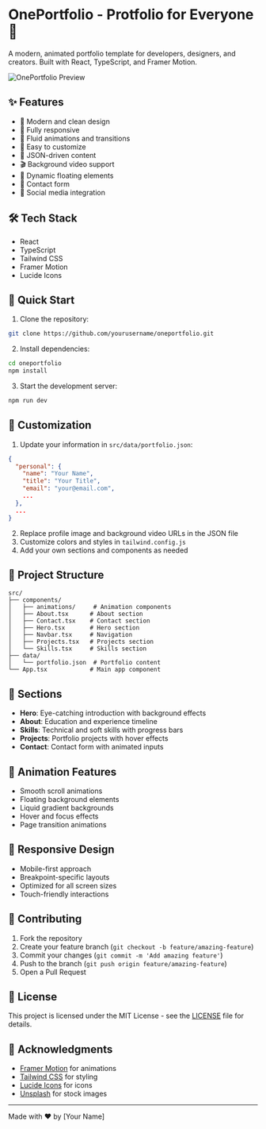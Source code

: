 # OnePortfolio - Protfolio for Everyone 🚀

A modern, animated portfolio template for developers, designers, and creators. Built with React, TypeScript, and Framer Motion.

![OnePortfolio Preview](https://images.unsplash.com/photo-1555066931-4365d14bab8c?w=800&auto=format&fit=crop&q=60)

## ✨ Features

- 🎨 Modern and clean design
- 📱 Fully responsive
- 🌊 Fluid animations and transitions
- 🎯 Easy to customize
- 🔧 JSON-driven content
- 🎬 Background video support
- 🌈 Dynamic floating elements
- 📝 Contact form
- 🔗 Social media integration

## 🛠️ Tech Stack

- React
- TypeScript
- Tailwind CSS
- Framer Motion
- Lucide Icons

## 🚀 Quick Start

1. Clone the repository:
```bash
git clone https://github.com/yourusername/oneportfolio.git
```

2. Install dependencies:
```bash
cd oneportfolio
npm install
```

3. Start the development server:
```bash
npm run dev
```

## 📝 Customization

1. Update your information in `src/data/portfolio.json`:
```json
{
  "personal": {
    "name": "Your Name",
    "title": "Your Title",
    "email": "your@email.com",
    ...
  },
  ...
}
```

2. Replace profile image and background video URLs in the JSON file
3. Customize colors and styles in `tailwind.config.js`
4. Add your own sections and components as needed

## 📁 Project Structure

```
src/
├── components/
│   ├── animations/     # Animation components
│   ├── About.tsx      # About section
│   ├── Contact.tsx    # Contact section
│   ├── Hero.tsx       # Hero section
│   ├── Navbar.tsx     # Navigation
│   ├── Projects.tsx   # Projects section
│   └── Skills.tsx     # Skills section
├── data/
│   └── portfolio.json  # Portfolio content
└── App.tsx            # Main app component
```

## 🎨 Sections

- **Hero**: Eye-catching introduction with background effects
- **About**: Education and experience timeline
- **Skills**: Technical and soft skills with progress bars
- **Projects**: Portfolio projects with hover effects
- **Contact**: Contact form with animated inputs

## 🌟 Animation Features

- Smooth scroll animations
- Floating background elements
- Liquid gradient backgrounds
- Hover and focus effects
- Page transition animations

## 📱 Responsive Design

- Mobile-first approach
- Breakpoint-specific layouts
- Optimized for all screen sizes
- Touch-friendly interactions

## 🤝 Contributing

1. Fork the repository
2. Create your feature branch (`git checkout -b feature/amazing-feature`)
3. Commit your changes (`git commit -m 'Add amazing feature'`)
4. Push to the branch (`git push origin feature/amazing-feature`)
5. Open a Pull Request

## 📄 License

This project is licensed under the MIT License - see the [LICENSE](LICENSE) file for details.

## 🙏 Acknowledgments

- [Framer Motion](https://www.framer.com/motion/) for animations
- [Tailwind CSS](https://tailwindcss.com/) for styling
- [Lucide Icons](https://lucide.dev/) for icons
- [Unsplash](https://unsplash.com/) for stock images

---

Made with ❤️ by [Your Name]